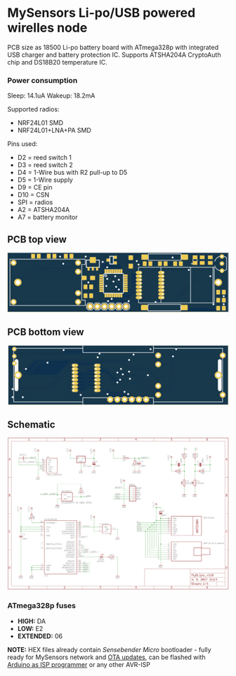 # MySensors Li-po/USB powered wirelles node
PCB size as 18500 Li-po battery board with ATmega328p with integrated USB charger and battery protection IC. Supports ATSHA204A CryptoAuth chip and DS18B20 temperature IC.

### Power consumption
Sleep: 14.1uA
Wakeup: 18.2mA


Supported radios:
* NRF24L01 SMD
* NRF24L01+LNA+PA SMD

Pins used:
* D2 = reed switch 1
* D3 = reed switch 2
* D4 = 1-Wire bus with R2 pull-up to D5
* D5 = 1-Wire supply
* D9 = CE pin
* D10 = CSN
* SPI = radios
* A2 = ATSHA204A
* A7 = battery monitor

## PCB top view
![PCB top view](./images/MySLipo_v2.0_Top.png)
## PCB bottom view
![PCB bottom view](./images/MySLipo_v2.0_Bottom.png)


## Schematic
![PCB bottom view](./images/sch.png)

### ATmega328p fuses
- **HIGH:** DA
- **LOW:** E2
- **EXTENDED:** 06

**NOTE:**
HEX files already contain *Sensebender Micro* bootloader - fully ready for MySensors network and [OTA updates](https://www.mysensors.org/about/ota), can be flashed with [Arduino as ISP programmer](https://www.arduino.cc/en/Tutorial/ArduinoISP) or any other AVR-ISP